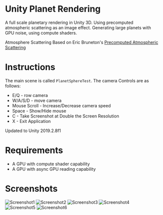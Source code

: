# Unity Planet Rendering

A full scale planetary rendering in Unity 3D. Using precomputed atmospheric scattering as an image effect. Generating large planets with GPU noise, using compute shaders.

Atmosphere Scattering Based on Eric Bruneton's [Precomputed Atmospheric Scattering](https://www.youtube.com/watch?v=0I7Af2Ev5iQ)

# Instructions

The main scene is called `PlanetSphereTest`. 
The camera Controls are as follows:
* E/Q - row camera
* W/A/S/D - move camera
* Mouse Scroll - Increase/Decrease camera speed
* Space - Show/Hide mouse
* C - Take Screenshot at Double the Screen Resolution
* X - Exit Application

Updated to Unity 2019.2.8f1

# Requirements 

* A GPU with compute shader capability
* A GPU with async GPU reading capability

# Screenshots
![Screenshot1](http://i.imgur.com/Vp1Y5DO.jpg)
![Screenshot2](https://i.imgur.com/hEKe1zX.jpg)
![Screenshot3](https://i.imgur.com/yWfOuzo.png)
![Screenshot4](https://i.imgur.com/vvhgjLo.png)
![Screenshot5](https://i.imgur.com/juaiHmq.png)
![Screenshot6](https://i.imgur.com/yEJm9Ci.jpg)